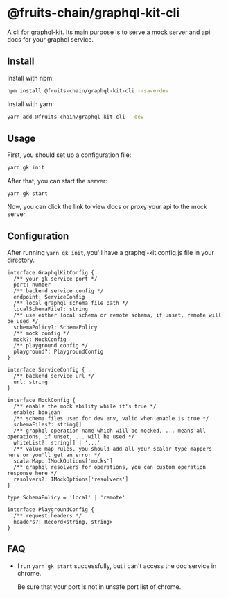 # @fruits-chain/graphql-kit-cli

A cli for graphql-kit. Its main purpose is to serve a mock server and api docs for your graphql service.

## Install

Install with npm:

```bash
npm install @fruits-chain/graphql-kit-cli --save-dev
```

Install with yarn:

```bash
yarn add @fruits-chain/graphql-kit-cli --dev
```

## Usage

First, you should set up a configuration file:

```bash
yarn gk init
```

After that, you can start the server:

```
yarn gk start
```

Now, you can click the link to view docs or proxy your api to the mock server.

## Configuration

After running `yarn gk init`, you'll have a graphql-kit.config.js file in your directory.

```TS
interface GraphqlKitConfig {
  /** your gk service port */
  port: number
  /** backend service config */
  endpoint: ServiceConfig
  /** local graphql schema file path */
  localSchemaFile?: string
  /** use either local schema or remote schema, if unset, remote will be used */
  schemaPolicy?: SchemaPolicy
  /** mock config */
  mock?: MockConfig
  /** playground config */
  playground?: PlaygroundConfig
}

interface ServiceConfig {
  /** backend service url */
  url: string
}

interface MockConfig {
  /** enable the mock ability while it's true */
  enable: boolean
  /** schema files used for dev env, valid when enable is true */
  schemaFiles?: string[]
  /** graphql operation name which will be mocked, ... means all operations, if unset, ... will be used */
  whiteList?: string[] | '...'
  /** value map rules, you should add all your scalar type mappers here or you'll get an error */
  scalarMap: IMockOptions['mocks']
  /** graphql resolvers for operations, you can custom operation response here */
  resolvers?: IMockOptions['resolvers']
}

type SchemaPolicy = 'local' | 'remote'

interface PlaygroundConfig {
  /** request headers */
  headers?: Record<string, string>
}
```

## FAQ

- I run `yarn gk start` successfully, but i can't access the doc service in chrome.

  Be sure that your port is not in unsafe port list of chrome.
